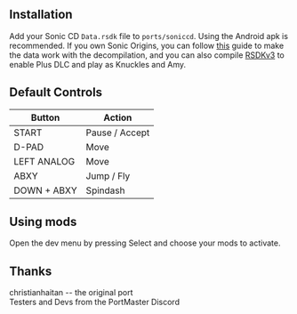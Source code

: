 ## Installation
Add your Sonic CD `Data.rsdk` file to `ports/soniccd`. Using the Android apk is recommended. If you own Sonic Origins, you can follow [this](https://gamebanana.com/tuts/16686) guide to make the data work with the decompilation, and you can also compile [RSDKv3](https://github.com/RSDKModding/RSDKv3-Decompilation) to enable Plus DLC and play as Knuckles and Amy.

## Default Controls
| Button | Action |
|--|--|
|START|Pause / Accept|
|D-PAD|Move|
|LEFT ANALOG|Move|
|ABXY|Jump / Fly|
|DOWN + ABXY|Spindash|

## Using mods
Open the dev menu by pressing Select and choose your mods to activate.

## Thanks
christianhaitan -- the original port  
Testers and Devs from the PortMaster Discord  




